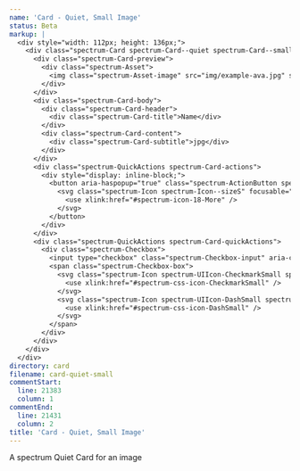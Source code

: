 ```yaml
---
name: 'Card - Quiet, Small Image'
status: Beta
markup: |
  <div style="width: 112px; height: 136px;">
    <div class="spectrum-Card spectrum-Card--quiet spectrum-Card--small">
      <div class="spectrum-Card-preview">
        <div class="spectrum-Asset">
          <img class="spectrum-Asset-image" src="img/example-ava.jpg" style="max-width: 75%; max-height: 75%; object-fit: contain;">
        </div>
      </div>
      <div class="spectrum-Card-body">
        <div class="spectrum-Card-header">
          <div class="spectrum-Card-title">Name</div>
        </div>
        <div class="spectrum-Card-content">
          <div class="spectrum-Card-subtitle">jpg</div>
        </div>
      </div>
      <div class="spectrum-QuickActions spectrum-Card-actions">
        <div style="display: inline-block;">
          <button aria-haspopup="true" class="spectrum-ActionButton spectrum-ActionButton--quiet">
            <svg class="spectrum-Icon spectrum-Icon--sizeS" focusable="false" aria-hidden="true">
              <use xlink:href="#spectrum-icon-18-More" />
            </svg>
          </button>
        </div>
      </div>
      <div class="spectrum-QuickActions spectrum-Card-quickActions">
        <div class="spectrum-Checkbox">
          <input type="checkbox" class="spectrum-Checkbox-input" aria-checked="false" title="Select" value="">
          <span class="spectrum-Checkbox-box">
            <svg class="spectrum-Icon spectrum-UIIcon-CheckmarkSmall spectrum-Checkbox-checkmark" focusable="false" aria-hidden="true">
              <use xlink:href="#spectrum-css-icon-CheckmarkSmall" />
            </svg>
            <svg class="spectrum-Icon spectrum-UIIcon-DashSmall spectrum-Checkbox-partialCheckmark" focusable="false" aria-hidden="true">
              <use xlink:href="#spectrum-css-icon-DashSmall" />
            </svg>
          </span>
        </div>
      </div>
    </div>
  </div>
directory: card
filename: card-quiet-small
commentStart:
  line: 21383
  column: 1
commentEnd:
  line: 21431
  column: 2
title: 'Card - Quiet, Small Image'
---
```

A spectrum Quiet Card for an image